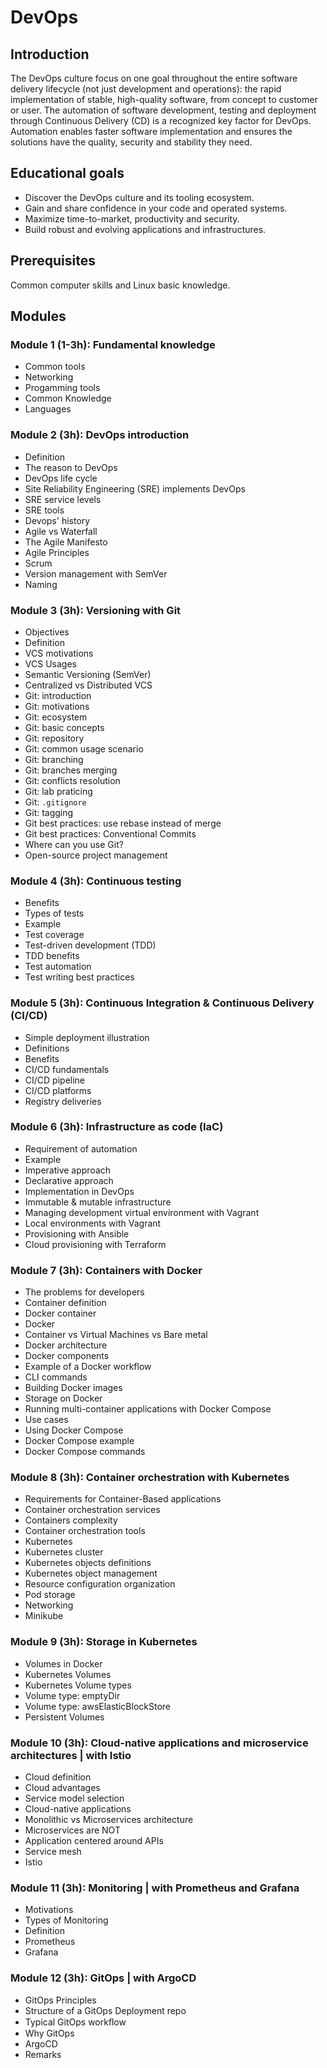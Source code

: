 
# DevOps

## Introduction

The DevOps culture focus on one goal throughout the entire software delivery lifecycle (not just development and operations): the rapid implementation of stable, high-quality software, from concept to customer or user. The automation of software development, testing and deployment through Continuous Delivery (CD) is a recognized key factor for DevOps. Automation enables faster software implementation and ensures the solutions have the quality, security and stability they need.

## Educational goals

- Discover the DevOps culture and its tooling ecosystem.
- Gain and share confidence in your code and operated systems.
- Maximize time-to-market, productivity and security.
- Build robust and evolving applications and infrastructures.

## Prerequisites

Common computer skills and Linux basic knowledge.

## Modules

### Module 1 (1-3h): Fundamental knowledge

- Common tools
- Networking
- Progamming tools
- Common Knowledge
- Languages

### Module 2 (3h): DevOps introduction

- Definition
- The reason to DevOps
- DevOps life cycle
- Site Reliability Engineering (SRE) implements DevOps
- SRE service levels
- SRE tools
- Devops' history
- Agile vs Waterfall
- The Agile Manifesto
- Agile Principles
- Scrum
- Version management with SemVer
- Naming

### Module 3 (3h): Versioning with Git

- Objectives
- Definition
- VCS motivations
- VCS Usages
- Semantic Versioning (SemVer)
- Centralized vs Distributed VCS
- Git: introduction
- Git: motivations
- Git: ecosystem
- Git: basic concepts
- Git: repository
- Git: common usage scenario
- Git: branching
- Git: branches merging
- Git: conflicts resolution
- Git: lab praticing
- Git: `.gitignore`
- Git: tagging
- Git best practices: use rebase instead of merge
- Git best practices: Conventional Commits
- Where can you use Git?
- Open-source project management

### Module 4 (3h): Continuous testing

- Benefits
- Types of tests
- Example
- Test coverage
- Test-driven development (TDD)
- TDD benefits
- Test automation
- Test writing best practices

### Module 5 (3h): Continuous Integration & Continuous Delivery (CI/CD)

- Simple deployment illustration
- Definitions
- Benefits
- CI/CD fundamentals
- CI/CD pipeline
- CI/CD platforms
- Registry deliveries

### Module 6 (3h): Infrastructure as code (IaC)

- Requirement of automation
- Example
- Imperative approach
- Declarative approach
- Implementation in DevOps
- Immutable & mutable infrastructure
- Managing development virtual environment with Vagrant
- Local environments with Vagrant
- Provisioning with Ansible
- Cloud provisioning with Terraform

### Module 7 (3h): Containers with Docker

- The problems for developers
- Container definition
- Docker container
- Docker
- Container vs Virtual Machines vs Bare metal
- Docker architecture
- Docker components
- Example of a Docker workflow
- CLI commands
- Building Docker images
- Storage on Docker
- Running multi-container applications with Docker Compose
- Use cases
- Using Docker Compose
- Docker Compose example
- Docker Compose commands

### Module 8 (3h): Container orchestration with Kubernetes

- Requirements for Container-Based applications
- Container orchestration services
- Containers complexity
- Container orchestration tools
- Kubernetes
- Kubernetes cluster
- Kubernetes objects definitions
- Kubernetes object management
- Resource configuration organization
- Pod storage
- Networking
- Minikube

### Module 9 (3h): Storage in Kubernetes

- Volumes in Docker
- Kubernetes Volumes
- Kubernetes Volume types
- Volume type: emptyDir
- Volume type: awsElasticBlockStore
- Persistent Volumes

### Module 10 (3h): Cloud-native applications and microservice architectures | with Istio

- Cloud definition
- Cloud advantages
- Service model selection
- Cloud-native applications
- Monolithic vs Microservices architecture
- Microservices are NOT
- Application centered around APIs
- Service mesh
- Istio

### Module 11 (3h): Monitoring | with Prometheus and Grafana

- Motivations
- Types of Monitoring
- Definition
- Prometheus
- Grafana

### Module 12 (3h): GitOps | with ArgoCD

- GitOps Principles
- Structure of a GitOps Deployment repo
- Typical GitOps workﬂow
- Why GitOps
- ArgoCD
- Remarks

